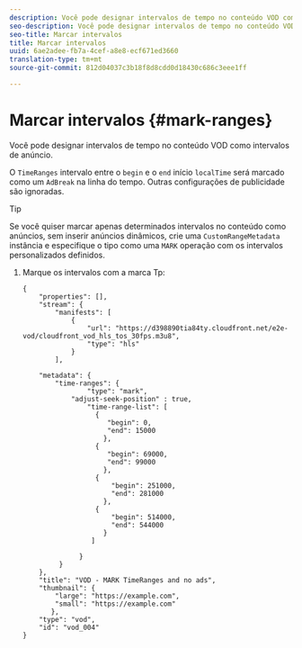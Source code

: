 ```yaml
---
description: Você pode designar intervalos de tempo no conteúdo VOD como intervalos de anúncio.
seo-description: Você pode designar intervalos de tempo no conteúdo VOD como intervalos de anúncio.
seo-title: Marcar intervalos
title: Marcar intervalos
uuid: 6ae2adee-fb7a-4cef-a8e8-ecf671ed3660
translation-type: tm+mt
source-git-commit: 812d04037c3b18f8d8cdd0d18430c686c3eee1ff

---
```



# Marcar intervalos {#mark-ranges}

Você pode designar intervalos de tempo no conteúdo VOD como intervalos de anúncio.

O `TimeRanges` intervalo entre o `begin` e o `end` início `localTime` será marcado como um `AdBreak` na linha do tempo. Outras configurações de publicidade são ignoradas.

>[!TIP]
>
>Se você quiser marcar apenas determinados intervalos no conteúdo como anúncios, sem inserir anúncios dinâmicos, crie uma `CustomRangeMetadata` instância e especifique o tipo como uma `MARK` operação com os intervalos personalizados definidos.

1. Marque os intervalos com a marca Tp:

   ```
   {   
       "properties": [],
       "stream": {
           "manifests": [
               {
                   "url": "https://d398890tia84ty.cloudfront.net/e2e-vod/cloudfront_vod_hls_tos_30fps.m3u8",
                   "type": "hls"
               }
           ],
   
       "metadata": {
           "time-ranges": {
                   "type": "mark",
               "adjust-seek-position" : true,   
                   "time-range-list": [
                     {
                        "begin": 0,
                        "end": 15000
                       },
                     {
                        "begin": 69000,
                        "end": 99000
                       },
                     {
                         "begin": 251000,
                         "end": 281000
                       },
                     {
                         "begin": 514000,
                         "end": 544000
                       }
                    ]
   
                 }
            }           
       },   
       "title": "VOD - MARK TimeRanges and no ads",
       "thumbnail": {
           "large": "https://example.com",
           "small": "https://example.com"
          },
       "type": "vod",
       "id": "vod_004"
   }
   ```

